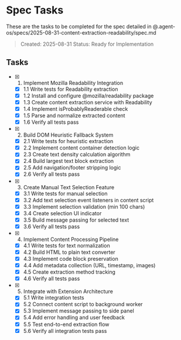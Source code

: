# Spec Tasks

These are the tasks to be completed for the spec detailed in @.agent-os/specs/2025-08-31-content-extraction-readability/spec.md

> Created: 2025-08-31
> Status: Ready for Implementation

## Tasks

- [x] 1. Implement Mozilla Readability Integration
  - [x] 1.1 Write tests for Readability extraction
  - [x] 1.2 Install and configure @mozilla/readability package
  - [x] 1.3 Create content extraction service with Readability
  - [x] 1.4 Implement isProbablyReaderable check
  - [x] 1.5 Parse and normalize extracted content
  - [x] 1.6 Verify all tests pass

- [x] 2. Build DOM Heuristic Fallback System
  - [x] 2.1 Write tests for heuristic extraction
  - [x] 2.2 Implement content container detection logic
  - [x] 2.3 Create text density calculation algorithm
  - [x] 2.4 Build largest text block extraction
  - [x] 2.5 Add navigation/footer stripping logic
  - [x] 2.6 Verify all tests pass

- [x] 3. Create Manual Text Selection Feature
  - [x] 3.1 Write tests for manual selection
  - [x] 3.2 Add text selection event listeners in content script
  - [x] 3.3 Implement selection validation (min 100 chars)
  - [x] 3.4 Create selection UI indicator
  - [x] 3.5 Build message passing for selected text
  - [x] 3.6 Verify all tests pass

- [x] 4. Implement Content Processing Pipeline
  - [x] 4.1 Write tests for text normalization
  - [x] 4.2 Build HTML to plain text converter
  - [x] 4.3 Implement code block preservation
  - [x] 4.4 Add metadata collection (URL, timestamp, images)
  - [x] 4.5 Create extraction method tracking
  - [x] 4.6 Verify all tests pass

- [x] 5. Integrate with Extension Architecture
  - [x] 5.1 Write integration tests
  - [x] 5.2 Connect content script to background worker
  - [x] 5.3 Implement message passing to side panel
  - [x] 5.4 Add error handling and user feedback
  - [x] 5.5 Test end-to-end extraction flow
  - [x] 5.6 Verify all integration tests pass
